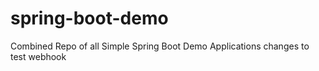 # spring-boot-demo
Combined Repo of all Simple Spring Boot Demo Applications
changes to test webhook
